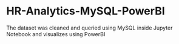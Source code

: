 # HR-Analytics-MySQL-PowerBI
The dataset was cleaned and queried using MySQL inside Jupyter Notebook and visualizes using PowerBI
